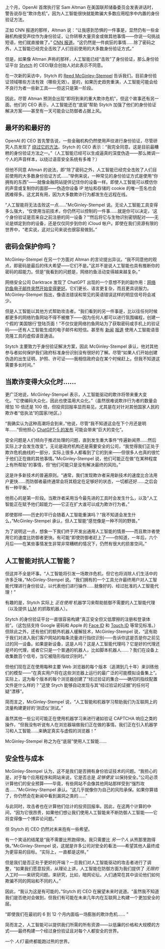 上个月，OpenAI 首席执行官 Sam Altman 在美国联邦储备委员会发表讲话时，警告说存在“欺诈危机”，因为人工智能很快就能欺骗大多数应用程序中内置的身份验证方法。

正如 CNN 报道的那样，Altman 说：“让我感到恐惧的一件事是，显然仍有一些金融机构接受声纹作为身份验证，让你转移大量资金或做其他事情——你说一句挑战短语，他们就直接做了。” [CNN 报道](https://edition.cnn.com/2025/07/22/tech/openai-sam-altman-fraud-crisis)。“这仍然是一件疯狂的事情……除了密码之外，人工智能已经完全击败了人们目前使用的大多数身份验证方式。”

但是，如果像 Altman 声称的那样，人工智能已经“击败”了身份验证，那么身份验证平台 [Stytch](https://stytch.com/) 的 CEO/联合创始人对此表示不同意。

在一次新的采访中，Stytch 的 [Reed McGinley-Stempel](https://www.linkedin.com/in/reed-mcginley-stempel-17362245/) 告诉我们，目前身份验证领域哪些方法有效（哪些无效）。是的，如果历史趋势重演，人工智能可能会给不良行为者一些新工具——但这只是第一阶段。

因此，尽管 Altman 预测会出现“即将到来的重大欺诈危机”，但这个故事还有另一面。他们的 CEO 表示，人工智能还在“底层”帮助 Stytch 加强了他们的身份验证解决方案——甚至有一天可能会让防御者占据上风。

## 最坏的和最好的

OpenAI 的 CEO 首先警告说，一些金融机构仍然使用声纹进行身份验证，尽管研究人员发现了 [绕过它的方法](https://uwaterloo.ca/news/media/how-secure-are-voice-authentication-systems-really)。Stytch 的 CEO 表示：“我完全同意。这是目前最糟糕的身份验证方法之一。”（人工智能已经可以生成逼真的深度伪造——那么微调一个人的声音样本，以绕过语音安全系统有多难？）

但他不同意 Altman 的说法，即“除了密码之外，人工智能已经完全击败了人们目前使用的大多数身份验证方式……”举例来说，一种常见的身份验证方式是使用“你拥有的东西”——就像金融网站提供记住你的设备一样。即使人工智能可以模仿你的声音或复制你的面部——伪造你设备 IP 地址和存储的 cookie 的唯一签名也会困难得多。这尤其有用，因为大多数欺诈行为都发生在远程在线。

“人工智能将无法击败这一点……”McGinley-Stempel 说。无论人工智能工具变得多么强大，“仅使用当前技术，你仍然可以控制的一件事……就是你可以决定，‘这个身份验证是否来自之前注册的同一设备？’”然后将它与生物识别密钥配对——无论是绑定到你的设备，还是仅仅同步到你的 iCloud 帐户。即使在我们资源有限的世界中，“老实说，这对公司来说也很容易做到。”

## 密码会保护你吗？

McGinley-Stempel 在另一个方面对 Altman 的言论提出异议。“我不同意他的观点，即密码是最后的伟大希望——它们不是。”这并不是说人工智能也具有推断你的密码的超能力。但是“我看到的问题是，网络钓鱼活动变得越来越复杂。”

网络安全公司 Darktrace 发现了 ChatGPT 出现的一个意想不到的副作用：[网络钓鱼电子邮件突然开始变得更好](https://www.darktrace.com/blog/email-attack-trends-how-phishing-attacks-are-becoming-more-sophisticated-and-harder-to-identify)。它们更长、语言更复杂，而且更具说服力。McGinley-Stempel 指出，像语法错误和常见的英语错误这样的明显信号将会减少。

但是人工智能以其他方式帮助攻击者。“我们看到的另一件事是，比以往任何时候都更多的网络钓鱼网站不得不被撤下——因为任何人都可以进行氛围编程，创建一个假的‘美国银行’登陆页面！”不仅仅是网络钓鱼网站为了获取密码或手机上的验证码——还有人工智能生成的电子邮件和短信。甚至有 [新闻](https://www.azfamily.com/2023/04/10/ive-got-your-daughter-scottsdale-mom-warns-close-encounter-with-ai-voice-cloning-scam/) [报道](https://www.cbsnews.com/news/elder-scams-family-safe-word/) 使用人工智能语音克隆工具的虚假语音通话。

Stytch 主要致力于身份验证解决方案，因此 McGinley-Stempel 承认，他对其他参与者如何保护我们政府标准身份识别没有很好的了解。尽管“如果人们开始创建伪造的出生证明、护照、许可证——我相信政府会在某个时候赶上。但我不知道这需要多长时间。”

## 当欺诈变得大众化时……

更广泛地说，McGinley-Stempel 表示，人工智能驱动的欺诈将带来重大变化。“它使编码大众化，因此也使滥用大众化。”（虽然很难说欺诈行为者的数量会增加 10 倍还是 100 倍，但投资回报率显而易见，尤其是在对针对其他国家人民的欺诈者“低执法”的国家/地区。）

“我确实认为这种高潮将会到来，”他说，尽管“我不知道这会在下个月还是明年……”但他担心 [ChatGPT-5 的发布](https://www.cnbc.com/2025/08/07/openai-launches-gpt-5-model-for-all-chatgpt-users.html) 可能会带来“巨大的变化”。

安全问题是人们倾向于推迟处理的问题，直到发生重大事件“传遍新闻界……然后实际上才会发生改变”。无论是政府机构还是需要安全的公司，“我觉得我们正处于欺诈危机曲线的一部分，实际上很多人都看到了它的到来——但很多人也真的很忙于他们正在做的其他事情。”McGinley-Stempel 说，他们可能正在做“在某种程度上有所帮助”的事情，但“他们可能只是没有解决最终的风险。”

这是许多新技术的普遍原则。“通常，我们发现欺诈者采用新技术的速度比合法用户更快……而防御者最终通常会将其稳定在足够好的状态，一切都还好……之后会有一种平衡。”

他担心的是第一阶段。当欺诈者采用当今最先进的工具时会发生什么，以及“人工智能正在赋予他们超能力——它正在扩大谁可以成为欺诈行为者。”

即使那样——历史的平行会随着人工智能重演吗？“我不知道会发生什么，”McGinley-Stempel 承认，但人工智能“感觉像是一种不同的野兽。”

为了说明这一点，想象一下我们终于开发出通用人工智能的情景——而且欺诈者使用它的速度比防御者更快。有可能“即使防御者赶上了——你知道，一年后，六个月后——在某些事情发生非常非常糟糕的情况下，仍然有很大的损害空间。”

## 人工智能对抗人工智能？

但这并不全是坏事。“人工智能将引发一场欺诈危机，但它也将消除人们生活中的许多乏味，”McGinley-Stempel 说。“我们拥有的一个工具允许最终用户对人工智能代理进行身份验证，以代表他们进行操作……就像好的、经过批准的人工智能代理！”

有趣的是，Stytch 实际上 *正在使用* 机器学习来帮助抵御不需要的人工智能代理（以及提供 [LLM](https://thenewstack.io/learn-to-love-the-command-line-interface-with-agentic-llms/) 的抓取机器人）。

Stytch 的身份验证平台一直很容易构建“真正安全但又低摩擦的注册和登录体验”。（这包括支持 Google 密码和 Apple 的 [Face ID](https://en.wikipedia.org/wiki/Face_ID) 和 [Touch ID](https://en.wikipedia.org/wiki/Touch_ID) 等常见标准。）但除此之外，还有他们的额外机器人缓解技术，McGinley-Stempel 说，“这有助于我们对进入我们客户网站的每条流量进行指纹识别——告诉你这是否是你之前见过的同一设备。如果是新设备，这是人吗？这是人工智能代理吗？它是好的代理还是坏的代理，或者它只是一个普通的机器人，比如脚本机器人……？我们在设备上收集数百个信号，当它被隐形指纹识别时。”

但他们现在正在使用每种主要 Web 浏览器的每个版本（追溯到几十年）来训练他们的模型——“在真实用户将在这些浏览器上运行的最广泛的可能模拟设备集上”。实际上，这为每个版本的每个浏览器创建了“经过验证的集合——确切的指纹配置文件是什么样的？”这使 Stych 能够自动发现与其“经过验证的证据”的任何可疑“漂移”。

简而言之，McGinley-Stempel 说，“人工智能和机器学习帮助我们为互联网上的流量构建更好的‘测谎仪’测试。”

虽然其他一些公司可能正在使用机器学习来进行诸如验证 CAPTCHA 响应之类的操作，“但我没有听说有人在浏览器端做我们正在做的事情。我们正在引入机器学习和人工智能……来确定真实与虚假的浏览器！”

McGinley-Stempel 称之为在“底层”使用人工智能……

## 安全性与成本

McGinley-Stempel 认为，这不是我们是否拥有身份验证技术的问题。“我担心的是，对于每个应用程序和网站来说，它是否总是 *足够便宜* 以保持安全。”公司必须计算他们的安全预算——毕竟，有些网站不会像其他网站那样受到“强烈攻击……”McGinley-Stempel 承认。“这几乎就像你为自己的风险承保。如果你算错了，你仍然会在新闻中看到漏洞之类的……”

与此同时，攻击者也在计算他们估计的投资回报率。因此，在这两个计算的中间，“因为它很昂贵，如果他们想让我们使用人工智能来不断防御人工智能——它将变得像一个博弈论问题。”

但 Stytch 的 CEO 仍然对未来抱有一些希望。

有一个笑话的结尾是“我不需要比熊跑得快。我只需要比 *另一个人* 从熊那里跑得快。”McGinley-Stempel 说，这就是许多公司对安全的看法——希望其他人最终成为更容易的目标。“实际上，一直都是这样。”

但是我们是否正处于更好的开端？一旦我们对人工智能驱动的攻击者进行了调整，“如果我们愿意投资，从理论上讲，人工智能在防御方面为我们提供了 *无限的* 人工时——来研究问题。来研究，比如，暗网论坛，人们通常在其中谈论他们如何欺骗不同的网站和不同的人。”

因此，“我认为这是有可能的，”Stytch 的 CEO 在展望未来时说道。“虽然我不知道我们是否绝对会做到，但我们有可能在未来几年内在互联网上构建一个更加安全的层。

“即使我们在最初的 6 到 12 个月内面临一场膨胀的欺诈危机…… ”

简而言之，人工智能可以提供我们所需的所有资源——以低廉的价格和大规模的方式——最终构建一个经过身份验证且对每个人都安全的世界。

一个 *人们* 最终都能跑过熊的世界。